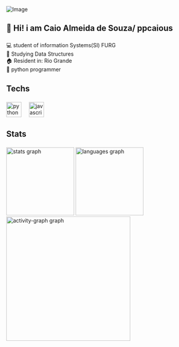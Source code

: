 ![Image](https://github.com/user-attachments/assets/262798f2-f860-42a1-8f53-5439e029d112)

###

<h2 align="left">👋 Hi! i am Caio Almeida de Souza/ ppcaious</h2>

###

<p align="left">💻 student of information Systems(SI) FURG <br>📒 Studying Data Structures<br>🏠 Resident in: Rio Grande<br>🐍 python programmer</p>

###

<h2 align="left">Techs</h2>

###

<div align="left">
  <img src="https://cdn.jsdelivr.net/gh/devicons/devicon/icons/python/python-original.svg" height="40" alt="python logo"  />
  <img width="12" />
  <img src="https://cdn.jsdelivr.net/gh/devicons/devicon/icons/javascript/javascript-original.svg" height="40" alt="javascript logo"  />
</div>

###

<h2 align="left">Stats</h2>

###

<div align="left">
  <img src="https://github-readme-stats.vercel.app/api?username=ppcaious&hide_title=false&hide_rank=false&show_icons=true&include_all_commits=true&count_private=true&disable_animations=false&theme=dark&locale=en&hide_border=false&order=1" height="180" alt="stats graph"  />
  <img src="https://github-readme-stats.vercel.app/api/top-langs?username=ppcaious&locale=en&hide_title=false&layout=compact&card_width=320&langs_count=5&theme=dark&hide_border=false&order=2" height="180" alt="languages graph"  />
  <img src="https://github-readme-activity-graph.vercel.app/graph?username=ppcaious&radius=16&theme=github-dark&area=true&order=5" height="329" alt="activity-graph graph"  />
</div>

###
